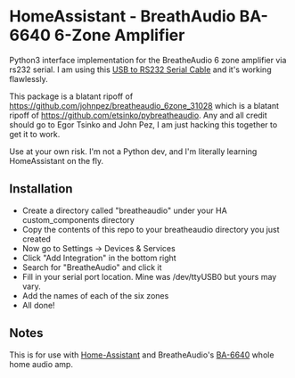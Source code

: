 # HomeAssistant - BreathAudio BA-6640 6-Zone Amplifier

Python3 interface implementation for the BreatheAudio 6 zone amplifier via rs232 serial. I am using this [USB to RS232 Serial Cable](https://www.amazon.com/gp/product/B00QUZY4UG/ref=ppx_yo_dt_b_search_asin_title) and it's working flawlessly.

This package is a blatant ripoff of https://github.com/johnpez/breatheaudio_6zone_31028 which is a blatant ripoff of https://github.com/etsinko/pybreatheaudio. Any and all credit should go to Egor Tsinko and John Pez, I am just hacking this together to get it to work.

Use at your own risk. I'm not a Python dev, and I'm literally learning HomeAssistant on the fly.

## Installation
- Create a directory called "breatheaudio" under your HA custom_components directory
- Copy the contents of this repo to your breatheaudio directory you just created 
- Now go to Settings -> Devices & Services
- Click "Add Integration" in the bottom right
- Search for "BreatheAudio" and click it
- Fill in your serial port location. Mine was /dev/ttyUSB0 but yours may vary.
- Add the names of each of the six zones
- All done!

## Notes
This is for use with [Home-Assistant](http://home-assistant.io) and BreatheAudio's [BA-6640](https://www.manualslib.com/manual/745331/Breatheaudio-Ba-6640.html) whole home audio amp.
